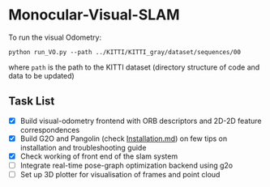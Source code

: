 # Monocular-Visual-SLAM
To run the visual Odometry:
```
python run_VO.py --path ../KITTI/KITTI_gray/dataset/sequences/00
```
where `path` is the path to the KITTI dataset (directory structure of code and data to be updated)


## Task List
- [x] Build visual-odometry frontend with ORB descriptors and 2D-2D feature correspondences 
- [x] Build G2O and Pangolin (check [Installation.md](Installation/Installation.md)) on few tips on installation and troubleshooting guide 
- [x] Check working of front end of the slam system
- [ ] Integrate real-time pose-graph optimization backend using g2o
- [ ] Set up 3D plotter for visualisation of frames and point cloud
